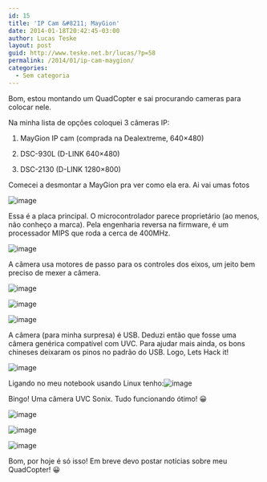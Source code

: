 ```yaml
---
id: 15
title: 'IP Cam &#8211; MayGion'
date: 2014-01-18T20:42:45-03:00
author: Lucas Teske
layout: post
guid: http://www.teske.net.br/lucas/?p=58
permalink: /2014/01/ip-cam-maygion/
categories:
  - Sem categoria
---
```

Bom, estou montando um QuadCopter e sai procurando cameras para colocar nele.

Na minha lista de opções coloquei 3 câmeras IP:

1) MayGion IP cam (comprada na Dealextreme, 640&#215;480)

2) DSC-930L (D-LINK 640&#215;480)

3) DSC-2130 (D-LINK 1280&#215;800)

Comecei a desmontar a MayGion pra ver como ela era. Ai vai umas fotos

![image](https://31.media.tumblr.com/41e6b536cc37c4358192a86d7329e0ae/tumblr_inline_mzmhhfrbLV1rvy8i7.jpg) 

<!--more-->

Essa é a placa principal. O microcontrolador parece proprietário (ao menos, não conheço a marca). Pela engenharia reversa na firmware, é um processador MIPS que roda a cerca de 400MHz.

![image](https://31.media.tumblr.com/19fe72857a4b9e315ad515d7e45be324/tumblr_inline_mzmhj1PUuf1rvy8i7.jpg) 

A câmera usa motores de passo para os controles dos eixos, um jeito bem preciso de mexer a câmera.

![image](https://31.media.tumblr.com/98b6ada64fac473dcda34e0451068451/tumblr_inline_mzmhk0Vpsx1rvy8i7.jpg) 

![image](https://31.media.tumblr.com/ece03b9c30537a01a6836e0ee8689a09/tumblr_inline_mzmhk8QWV61rvy8i7.jpg) 

![image](https://31.media.tumblr.com/04230cbd3d5bee32a10bae0c5081a62a/tumblr_inline_mzmhknAgpV1rvy8i7.jpg) 

A câmera (para minha surpresa) é USB. Deduzi então que fosse uma câmera genérica compatível com UVC. Para ajudar mais ainda, os bons chineses deixaram os pinos no padrão do USB. Logo, Lets Hack it!

![image](https://31.media.tumblr.com/1b6e0950b63146a86cd25d166c5555a6/tumblr_inline_mzmhm9Yqtc1rvy8i7.jpg) 

Ligando no meu notebook usando Linux tenho:![image](https://31.media.tumblr.com/9c5dd7d93b8136c30910e4e611d4fd98/tumblr_inline_mzmhmwiVBN1rvy8i7.png)

Bingo! Uma câmera UVC Sonix. Tudo funcionando ótimo! 😀

![image](https://31.media.tumblr.com/e9bf5c587cb45c7381c4d1e9fb21c007/tumblr_inline_mzmho15lIy1rvy8i7.png) 

![image](https://31.media.tumblr.com/8fe2b8f52a62d228d5f70f390e4b30a4/tumblr_inline_mzmhoinMKu1rvy8i7.png) 

![image](https://31.media.tumblr.com/9a083ed6b325f4c187cc7245f4ebf93d/tumblr_inline_mzmhoxbBoS1rvy8i7.png) 

Bom, por hoje é só isso! Em breve devo postar notícias sobre meu QuadCopter! 😀